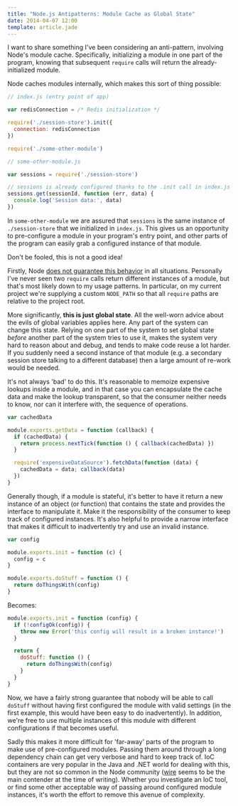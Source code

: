 ```yaml
---
title: "Node.js Antipatterns: Module Cache as Global State"
date: 2014-04-07 12:00
template: article.jade
---
```


I want to share something I've been considering an anti-pattern, involving Node's module cache. Specifically, initializing a module in one part of the program, knowing that subsequent `require` calls will return the already-initialized module.

Node caches modules internally, which makes this sort of thing possible:

```javascript
// index.js (entry point of app)

var redisConnection = /* Redis initialization */

require('./session-store').init({
  connection: redisConnection
})

require('./some-other-module')
```

```javascript
// some-other-module.js

var sessions = require('./session-store')

// sessions is already configured thanks to the .init call in index.js
sessions.get(sessionId, function (err, data) {
  console.log('Session data:', data)
})
```

In `some-other-module` we are assured that `sessions` is the same instance of `./session-store` that we initialized in `index.js`. This gives us an opportunity to pre-configure a module in your program's entry point, and other parts of the program can easily grab a configured instance of that module.

Don't be fooled, this is not a good idea!

Firstly, Node [does not guarantee this behavior](http://nodejs.org/api/modules.html#modules_module_caching_caveats) in all situations. Personally I've never seen two `require` calls return different instances of a module, but that's most likely down to my usage patterns. In particular, on my current project we're supplying a custom `NODE_PATH` so that all `require` paths are relative to the project root.

More significantly, **this is just global state**. All the well-worn advice about the evils of global variables applies here. Any part of the system can change this state. Relying on one part of the system to set global state *before* another part of the system tries to use it, makes the system very hard to reason about and debug, and tends to make code reuse a lot harder. If you suddenly need a second instance of that module (e.g. a secondary session store talking to a different database) then a large amount of re-work would be needed.

It's not always 'bad' to do this. It's reasonable to memoize expensive lookups inside a module, and in that case you can encapsulate the cache data and make the lookup transparent, so that the consumer neither needs to know, nor can it interfere with, the sequence of operations.

```javascript
var cachedData

module.exports.getData = function (callback) {
  if (cachedData) {
    return process.nextTick(function () { callback(cachedData) })
  }

  require('expensiveDataSource').fetchData(function (data) {
    cachedData = data; callback(data)
  })
}
```

Generally though, if a module is stateful, it's better to have it return a new instance of an object (or function) that contains the state and provides the interface to manipulate it. Make it the responsibility of the consumer to keep track of configured instances. It's also helpful to provide a narrow interface that makes it difficult to inadvertently try and use an invalid instance.

```javascript
var config

module.exports.init = function (c) {
  config = c
}

module.exports.doStuff = function () {
  return doThingsWith(config)
}
```

Becomes:

```javascript
module.exports.init = function (config) {
  if (!configOk(config)) {
    throw new Error('this config will result in a broken instance!')
  }

  return {
    doStuff: function () {
      return doThingsWith(config)
    }
  }
}
```

Now, we have a fairly strong guarantee that nobody will be able to call `doStuff` without having first configured the module with valid settings (in the first example, this would have been easy to do inadvertently). In addition, we're free to use multiple instances of this module with different configurations if that becomes useful.

Sadly this makes it more difficult for 'far-away' parts of the program to make use of pre-configured modules. Passing them around through a long dependency chain can get very verbose and hard to keep track of. IoC containers are very popular in the Java and .NET world for dealing with this, but they are not so common in the Node community ([wire](https://github.com/cujojs/wire) seems to be the main contender at the time of writing). Whether you investigate an IoC tool, or find some other acceptable way of passing around configured module instances, it's worth the effort to remove this avenue of complexity.
